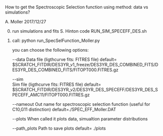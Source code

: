 How to get the Spectroscopic Selection function 
using method: data vs simulations?

A. Moller 2017/12/27


0. run simulations and fits 
	S. Hinton code
		RUN_SIM_SPECEFF_DES.sh

1. call:
	python run_SpecSelFunction_Moller.py

	you can choose the following options:

	--data
   	 Data file (ligthcurve fits: FITRES file)
    	default= $SCRATCH_FITDIR/DES3YR_v1_freeze/DES3YR_DES_COMBINED_FITS/DES3YR_DES_COMBINED_FITS/FITOPT000.FITRES.gz

	--sim	
    	Sim file (ligthcurve fits: FITRES file)
    	default= $SCRATCH_FITDIR/DES3YR_v2/DES3YR_DES_SPECEFF/DES3YR_DES_SPECEFF_AMC11/FITOPT000.FITRES.gz

	--nameout
   	 Out name for spectroscopic selection function (useful for C10,G11 distinction)
    	default=./SPEC_EFF_Moller.DAT

	--plots 
   	 When called it plots data, simualtion parameter distributions

	--path_plots 
   	 Path to save plots
    	default= ./plots


